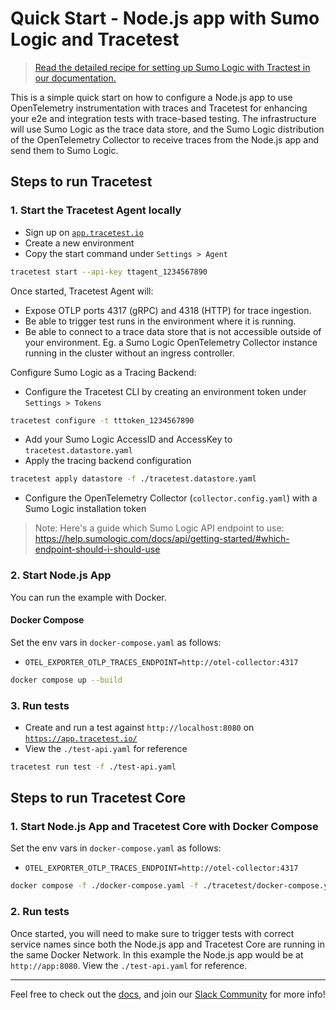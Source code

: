 # Quick Start - Node.js app with Sumo Logic and Tracetest

> [Read the detailed recipe for setting up Sumo Logic with Tractest in our documentation.](https://docs.tracetest.io/examples-tutorials/recipes/running-tracetest-with-sumologic)

This is a simple quick start on how to configure a Node.js app to use OpenTelemetry instrumentation with traces and Tracetest for enhancing your e2e and integration tests with trace-based testing. The infrastructure will use Sumo Logic as the trace data store, and the Sumo Logic distribution of the OpenTelemetry Collector to receive traces from the Node.js app and send them to Sumo Logic.

## Steps to run Tracetest

### 1. Start the Tracetest Agent locally

- Sign up on [`app.tracetest.io`](https://app.tracetest.io)
- Create a new environment
- Copy the start command under `Settings > Agent`

```bash
tracetest start --api-key ttagent_1234567890
```

Once started, Tracetest Agent will:

- Expose OTLP ports 4317 (gRPC) and 4318 (HTTP) for trace ingestion.
- Be able to trigger test runs in the environment where it is running.
- Be able to connect to a trace data store that is not accessible outside of your environment. Eg. a Sumo Logic OpenTelemetry Collector instance running in the cluster without an ingress controller.

Configure Sumo Logic as a Tracing Backend:

- Configure the Tracetest CLI by creating an environment token under `Settings > Tokens`

```bash
tracetest configure -t tttoken_1234567890
```

- Add your Sumo Logic AccessID and AccessKey to `tracetest.datastore.yaml`
- Apply the tracing backend configuration

```bash
tracetest apply datastore -f ./tracetest.datastore.yaml
```

- Configure the OpenTelemetry Collector (`collector.config.yaml`) with a Sumo Logic installation token

> Note: Here's a guide which Sumo Logic API endpoint to use: https://help.sumologic.com/docs/api/getting-started/#which-endpoint-should-i-should-use

### 2. Start Node.js App

You can run the example with Docker.

#### Docker Compose

Set the env vars in `docker-compose.yaml` as follows:

- `OTEL_EXPORTER_OTLP_TRACES_ENDPOINT=http://otel-collector:4317`

```bash
docker compose up --build
```

### 3. Run tests

- Create and run a test against `http://localhost:8080` on [`https://app.tracetest.io/`](https://app.tracetest.io/)
- View the `./test-api.yaml` for reference

```bash
tracetest run test -f ./test-api.yaml
```

## Steps to run Tracetest Core

### 1. Start Node.js App and Tracetest Core with Docker Compose

Set the env vars in `docker-compose.yaml` as follows:

- `OTEL_EXPORTER_OTLP_TRACES_ENDPOINT=http://otel-collector:4317`

```bash
docker compose -f ./docker-compose.yaml -f ./tracetest/docker-compose.yaml up --build
```

### 2. Run tests

Once started, you will need to make sure to trigger tests with correct service names since both the Node.js app and Tracetest Core are running in the same Docker Network. In this example the Node.js app would be at `http://app:8080`. View the `./test-api.yaml` for reference.

---

Feel free to check out the [docs](https://docs.tracetest.io/), and join our [Slack Community](https://dub.sh/tracetest-community) for more info!
